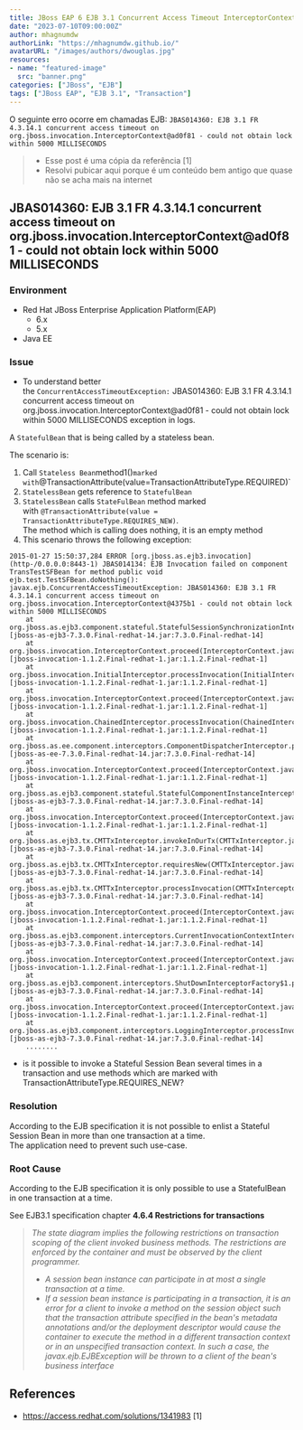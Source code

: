 ```yaml
---
title: JBoss EAP 6 EJB 3.1 Concurrent Access Timeout InterceptorContext
date: "2023-07-10T09:00:00Z"
author: mhagnumdw
authorLink: "https://mhagnumdw.github.io/"
avatarURL: "/images/authors/dwouglas.jpg"
resources:
- name: "featured-image"
  src: "banner.png"
categories: ["JBoss", "EJB"]
tags: ["JBoss EAP", "EJB 3.1", "Transaction"]
---
```


O seguinte erro ocorre em chamadas EJB: `JBAS014360: EJB 3.1 FR 4.3.14.1 concurrent access timeout on org.jboss.invocation.InterceptorContext@ad0f81 - could not obtain lock within 5000 MILLISECONDS`

<!--more-->

> - Esse post é uma cópia da referência [1]
> - Resolvi pubicar aqui porque é um conteúdo bem antigo que quase não se acha mais na internet

## JBAS014360: EJB 3.1 FR 4.3.14.1 concurrent access timeout on org.jboss.invocation.InterceptorContext@ad0f81 - could not obtain lock within 5000 MILLISECONDS

### Environment

- Red Hat JBoss Enterprise Application Platform(EAP)
  - 6.x
  - 5.x
- Java EE

### Issue

- To understand better the `ConcurrentAccessTimeoutException:` JBAS014360: EJB 3.1 FR 4.3.14.1 concurrent access timeout on org.jboss.invocation.InterceptorContext@ad0f81 - could not obtain lock within 5000 MILLISECONDS exception in logs.

A `StatefulBean` that is being called by a stateless bean.

The scenario is:

1. Call `Stateless Bean`method1()`marked with`@TransactionAttribute(value=TransactionAttributeType.REQUIRED)`
2. `StatelessBean` gets reference to `StatefulBean`
3. `StatelessBean` calls `StateFulBean` method marked with `@TransactionAttribute(value = TransactionAttributeType.REQUIRES_NEW)`.\
    The method which is calling does nothing, it is an empty method
4. This scenario throws the following exception:

```log
2015-01-27 15:50:37,284 ERROR [org.jboss.as.ejb3.invocation] (http-/0.0.0.0:8443-1) JBAS014134: EJB Invocation failed on component TransTestSFBean for method public void ejb.test.TestSFBean.doNothing(): javax.ejb.ConcurrentAccessTimeoutException: JBAS014360: EJB 3.1 FR 4.3.14.1 concurrent access timeout on org.jboss.invocation.InterceptorContext@4375b1 - could not obtain lock within 5000 MILLISECONDS
    at org.jboss.as.ejb3.component.stateful.StatefulSessionSynchronizationInterceptor.processInvocation(StatefulSessionSynchronizationInterceptor.java:117) [jboss-as-ejb3-7.3.0.Final-redhat-14.jar:7.3.0.Final-redhat-14]
    at org.jboss.invocation.InterceptorContext.proceed(InterceptorContext.java:288) [jboss-invocation-1.1.2.Final-redhat-1.jar:1.1.2.Final-redhat-1]
    at org.jboss.invocation.InitialInterceptor.processInvocation(InitialInterceptor.java:21) [jboss-invocation-1.1.2.Final-redhat-1.jar:1.1.2.Final-redhat-1]
    at org.jboss.invocation.InterceptorContext.proceed(InterceptorContext.java:288) [jboss-invocation-1.1.2.Final-redhat-1.jar:1.1.2.Final-redhat-1]
    at org.jboss.invocation.ChainedInterceptor.processInvocation(ChainedInterceptor.java:61) [jboss-invocation-1.1.2.Final-redhat-1.jar:1.1.2.Final-redhat-1]
    at org.jboss.as.ee.component.interceptors.ComponentDispatcherInterceptor.processInvocation(ComponentDispatcherInterceptor.java:53) [jboss-as-ee-7.3.0.Final-redhat-14.jar:7.3.0.Final-redhat-14]
    at org.jboss.invocation.InterceptorContext.proceed(InterceptorContext.java:288) [jboss-invocation-1.1.2.Final-redhat-1.jar:1.1.2.Final-redhat-1]
    at org.jboss.as.ejb3.component.stateful.StatefulComponentInstanceInterceptor.processInvocation(StatefulComponentInstanceInterceptor.java:67) [jboss-as-ejb3-7.3.0.Final-redhat-14.jar:7.3.0.Final-redhat-14]
    at org.jboss.invocation.InterceptorContext.proceed(InterceptorContext.java:288) [jboss-invocation-1.1.2.Final-redhat-1.jar:1.1.2.Final-redhat-1]
    at org.jboss.as.ejb3.tx.CMTTxInterceptor.invokeInOurTx(CMTTxInterceptor.java:272) [jboss-as-ejb3-7.3.0.Final-redhat-14.jar:7.3.0.Final-redhat-14]
    at org.jboss.as.ejb3.tx.CMTTxInterceptor.requiresNew(CMTTxInterceptor.java:363) [jboss-as-ejb3-7.3.0.Final-redhat-14.jar:7.3.0.Final-redhat-14]
    at org.jboss.as.ejb3.tx.CMTTxInterceptor.processInvocation(CMTTxInterceptor.java:240) [jboss-as-ejb3-7.3.0.Final-redhat-14.jar:7.3.0.Final-redhat-14]
    at org.jboss.invocation.InterceptorContext.proceed(InterceptorContext.java:288) [jboss-invocation-1.1.2.Final-redhat-1.jar:1.1.2.Final-redhat-1]
    at org.jboss.as.ejb3.component.interceptors.CurrentInvocationContextInterceptor.processInvocation(CurrentInvocationContextInterceptor.java:41) [jboss-as-ejb3-7.3.0.Final-redhat-14.jar:7.3.0.Final-redhat-14]
    at org.jboss.invocation.InterceptorContext.proceed(InterceptorContext.java:288) [jboss-invocation-1.1.2.Final-redhat-1.jar:1.1.2.Final-redhat-1]
    at org.jboss.as.ejb3.component.interceptors.ShutDownInterceptorFactory$1.processInvocation(ShutDownInterceptorFactory.java:64) [jboss-as-ejb3-7.3.0.Final-redhat-14.jar:7.3.0.Final-redhat-14]
    at org.jboss.invocation.InterceptorContext.proceed(InterceptorContext.java:288) [jboss-invocation-1.1.2.Final-redhat-1.jar:1.1.2.Final-redhat-1]
    at org.jboss.as.ejb3.component.interceptors.LoggingInterceptor.processInvocation(LoggingInterceptor.java:59) [jboss-as-ejb3-7.3.0.Final-redhat-14.jar:7.3.0.Final-redhat-14]
    ........

```

- is it possible to invoke a Stateful Session Bean several times in a transaction and use methods which are marked with TransactionAttributeType.REQUIRES_NEW?

### Resolution

According to the EJB specification it is not possible to enlist a Stateful Session Bean in more than one transaction at a time.\
The application need to prevent such use-case.

### Root Cause

According to the EJB specification it is only possible to use a StatefulBean in one transaction at a time.

See EJB3.1 specification chapter **4.6.4 Restrictions for transactions**

> _The state diagram implies the following restrictions on transaction scoping of the client invoked business methods. The restrictions are enforced by the container and must be observed by the client programmer._
>
> - _A session bean instance can participate in at most a single transaction at a time._
> - _If a session bean instance is participating in a transaction, it is an error for a client to invoke a method on the session object such that the transaction attribute specified in the bean's metadata annotations and/or the deployment descriptor would cause the container to execute the method in a different transaction context or in an unspecified transaction context. In such a case, the javax.ejb.EJBException will be thrown to a client of the bean's business interface_

## References

- <https://access.redhat.com/solutions/1341983> [1]
